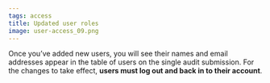 ```yaml
---
tags: access
title: Updated user roles
image: user-access_09.png
---
```


Once you’ve added new users, you will see their names and email addresses appear in the table of users on the single audit submission. For the changes to take effect, **users must log out and back in to their account**.
